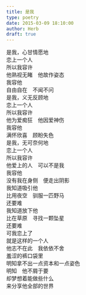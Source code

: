 ```yaml
---  
title: 是我  
type: poetry  
date: 2015-03-09 18:10:00  
author: Herb  
draft: true
---  
```

是我，心甘情愿地  
恋上一个人  
所以我容许  
他熟视无睹　他故作姿态  
我容他  
自由自在　不闻不问    
是我，义无反顾地  
恋上一个人  
所以我容许  
他为爱痴狂　他因爱神伤  
我容他  
满怀欣喜　顾盼失色    
是我，无可奈何地  
恋上一个人  
所以我容许  
他爱上的人　可以不是我  
我容他  
没有我在身侧　便走出阴影    
我知道吸引他  
比用夜空　驯服一匹野马  
还要难  
我知道放下他  
比在草原　寻找一颗坠星  
还要难  
可我恋上了  
就是这样的一个人  
他志不在此　我依依不舍  
羞涩的裤口袋里  
明知拿不出一点资本和一点姿色  
明知　他不屑于要  
却梦想着能做些什么  
来分享他全部的世界
